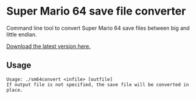 # Super Mario 64 save file converter
Command line tool to convert Super Mario 64 save files between big and little endian.

[Download the latest version here.](https://github.com/nadiaholmquist/sm64convert/releases)

## Usage
```
Usage: ./sm64convert <infile> [outfile]
If output file is not specified, the save file will be converted in place.
```
